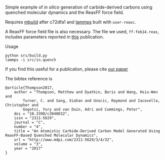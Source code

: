 Simple example of *in silico* generation of carbide-derived carbons using
quenched molecular dynamics and the ReaxFF force field.

Requires [mbuild](https://github.com/mosdef-hub/mbuild) after c72dfa1 and
[lammps](https://github.com/lammps/lammps) built with `user-reaxc`.

A ReaxFF force field file is also necessary. The file we used, `ff-feb14.reax`,
includes parameters reported in [this](https://doi.org/10.1021/jp510274e)
publication.

Usage
```
python src/build.py
lammps -i src/in.quench
```

If you find this useful for a publication, please cite [our
paper](https://doi.org/10.3390/c3040032)

The bibtex reference is
```
@article{Thompson2017,
    author = "Thompson, Matthew and Dyatkin, Boris and Wang, Hsiu-Wen and
        Turner, C. and Sang, Xiahan and Unocic, Raymond and Iacovella, Christopher and
        Gogotsi, Yury and van Duin, Adri and Cummings, Peter",
    doi = "10.3390/c3040032",
    issn = "2311-5629",
    journal = "C",
    number = "4",
    title = "An Atomistic Carbide-Derived Carbon Model Generated Using ReaxFF-Based Quenched Molecular Dynamics",
    url = "http://www.mdpi.com/2311-5629/3/4/32",
    volume = "3",
    year = "2017"
}
```
